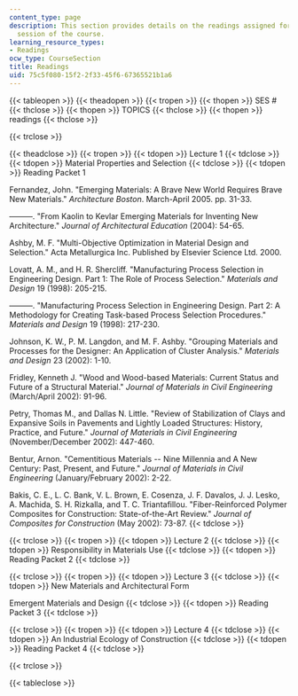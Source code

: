 ```yaml
---
content_type: page
description: This section provides details on the readings assigned for each lecture
  session of the course.
learning_resource_types:
- Readings
ocw_type: CourseSection
title: Readings
uid: 75c5f080-15f2-2f33-45f6-67365521b1a6
---
```


{{< tableopen >}}
{{< theadopen >}}
{{< tropen >}}
{{< thopen >}}
SES #
{{< thclose >}}
{{< thopen >}}
TOPICS
{{< thclose >}}
{{< thopen >}}
readings
{{< thclose >}}

{{< trclose >}}

{{< theadclose >}}
{{< tropen >}}
{{< tdopen >}}
Lecture 1
{{< tdclose >}}
{{< tdopen >}}
Material Properties and Selection
{{< tdclose >}}
{{< tdopen >}}
Reading Packet 1  
  
Fernandez, John. "Emerging Materials: A Brave New World Requires Brave New Materials." _Architecture Boston_. March-April 2005. pp. 31-33.  
  
———. "From Kaolin to Kevlar Emerging Materials for Inventing New Architecture." _Journal of Architectural Education_ (2004): 54-65.  
  
Ashby, M. F. "Multi-Objective Optimization in Material Design and Selection." Acta Metallurgica Inc. Published by Elsevier Science Ltd. 2000.  
  
Lovatt, A. M., and H. R. Shercliff. "Manufacturing Process Selection in Engineering Design. Part 1: The Role of Process Selection." _Materials and Design_ 19 (1998): 205-215.  
  
———. "Manufacturing Process Selection in Engineering Design. Part 2: A Methodology for Creating Task-based Process Selection Procedures." _Materials and Design_ 19 (1998): 217-230.  
  
Johnson, K. W., P. M. Langdon, and M. F. Ashby. "Grouping Materials and Processes for the Designer: An Application of Cluster Analysis." _Materials and Design_ 23 (2002): 1-10.  
  
Fridley, Kenneth J. "Wood and Wood-based Materials: Current Status and Future of a Structural Material." _Journal of Materials in Civil Engineering_ (March/April 2002): 91-96.  
  
Petry, Thomas M., and Dallas N. Little. "Review of Stabilization of Clays and Expansive Soils in Pavements and Lightly Loaded Structures: History, Practice, and Future." _Journal of Materials in Civil Engineering_ (November/December 2002): 447-460.  
  
Bentur, Arnon. "Cementitious Materials -- Nine Millennia and A New Century: Past, Present, and Future." _Journal of Materials in Civil Engineering_ (January/February 2002): 2-22.  
  
Bakis, C. E., L. C. Bank, V. L. Brown, E. Cosenza, J. F. Davalos, J. J. Lesko, A. Machida, S. H. Rizkalla, and T. C. Triantafillou. "Fiber-Reinforced Polymer Composites for Construction: State-of-the-Art Review." _Journal of Composites for Construction_ (May 2002): 73-87.
{{< tdclose >}}

{{< trclose >}}
{{< tropen >}}
{{< tdopen >}}
Lecture 2
{{< tdclose >}}
{{< tdopen >}}
Responsibility in Materials Use
{{< tdclose >}}
{{< tdopen >}}
Reading Packet 2
{{< tdclose >}}

{{< trclose >}}
{{< tropen >}}
{{< tdopen >}}
Lecture 3
{{< tdclose >}}
{{< tdopen >}}
New Materials and Architectural Form  
  
Emergent Materials and Design
{{< tdclose >}}
{{< tdopen >}}
Reading Packet 3
{{< tdclose >}}

{{< trclose >}}
{{< tropen >}}
{{< tdopen >}}
Lecture 4
{{< tdclose >}}
{{< tdopen >}}
An Industrial Ecology of Construction
{{< tdclose >}}
{{< tdopen >}}
Reading Packet 4
{{< tdclose >}}

{{< trclose >}}

{{< tableclose >}}